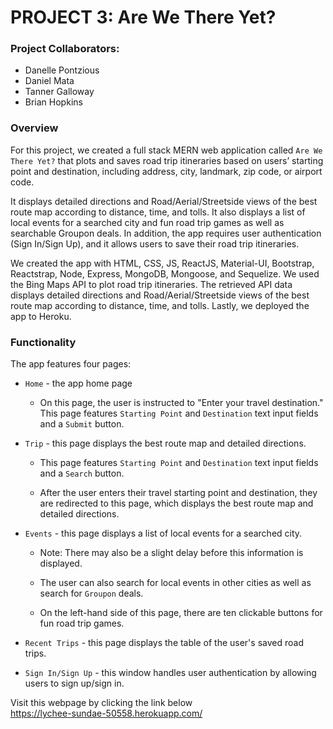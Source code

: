 # PROJECT 3: Are We There Yet?

### Project Collaborators:

* Danelle Pontzious
* Daniel Mata
* Tanner Galloway
* Brian Hopkins 

### Overview

For this project, we created a full stack MERN web application called `Are We There Yet?` that plots and saves road trip itineraries based on users’ starting point and destination, including address, city, landmark, zip code, or airport code.

It displays detailed directions and Road/Aerial/Streetside views of the best route map according to distance, time, and tolls. It also displays a list of local events for a searched city and fun road trip games as well as searchable Groupon deals. In addition, the app requires user authentication (Sign In/Sign Up), and it allows users to save their road trip itineraries.

We created the app with HTML, CSS, JS, ReactJS, Material-UI, Bootstrap, 
Reactstrap, Node, Express, MongoDB, Mongoose, and Sequelize. We used the Bing Maps API to plot road trip itineraries. The retrieved API data displays detailed directions and Road/Aerial/Streetside views of the best route map according to distance, time, and tolls. Lastly, we deployed the app to Heroku.

### Functionality

The app features four pages:

 * `Home` - the app home page
 
    * On this page, the user is instructed to "Enter your travel destination." This page features `Starting Point` and `Destination` text input fields and a `Submit` button.

 * `Trip` - this page displays the best route map and detailed directions.

    * This page features `Starting Point` and `Destination` text input fields and a `Search` button.

    * After the user enters their travel starting point and destination, they are redirected to this page, which displays the best route map and detailed directions.

 * `Events` - this page displays a list of local events for a searched city.
 
    * Note: There may also be a slight delay before this information is displayed.

    * The user can also search for local events in other cities as well as search for `Groupon` deals.

    * On the left-hand side of this page, there are ten clickable buttons for fun road trip games.

 * `Recent Trips` - this page displays the table of the user's saved road trips.

 * `Sign In/Sign Up` - this window handles user authentication by allowing users to sign up/sign in.
 
 Visit this webpage by clicking the link below <br />
 https://lychee-sundae-50558.herokuapp.com/
